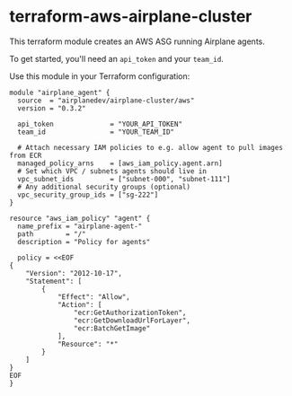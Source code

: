 # terraform-aws-airplane-cluster

This terraform module creates an AWS ASG running Airplane agents.

To get started, you'll need an `api_token` and your `team_id`.

Use this module in your Terraform configuration:

```hcl
module "airplane_agent" {
  source  = "airplanedev/airplane-cluster/aws"
  version = "0.3.2"

  api_token              = "YOUR_API_TOKEN"
  team_id                = "YOUR_TEAM_ID"

  # Attach necessary IAM policies to e.g. allow agent to pull images from ECR
  managed_policy_arns    = [aws_iam_policy.agent.arn]
  # Set which VPC / subnets agents should live in
  vpc_subnet_ids         = ["subnet-000", "subnet-111"]
  # Any additional security groups (optional)
  vpc_security_group_ids = ["sg-222"]
}

resource "aws_iam_policy" "agent" {
  name_prefix = "airplane-agent-"
  path        = "/"
  description = "Policy for agents"

  policy = <<EOF
{
    "Version": "2012-10-17",
    "Statement": [
        {
            "Effect": "Allow",
            "Action": [
                "ecr:GetAuthorizationToken",
                "ecr:GetDownloadUrlForLayer",
                "ecr:BatchGetImage"
            ],
            "Resource": "*"
        }
    ]
}
EOF
}
```
